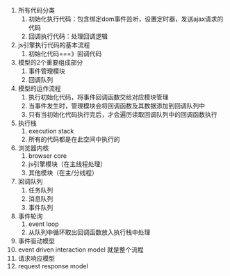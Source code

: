 1. 所有代码分类
   1. 初始化执行代码：包含绑定dom事件监听，设置定时器，发送ajax请求的代码
   2. 回调执行代码：处理回调逻辑
2. js引擎执行代码的基本流程
   1. 初始化代码===》回调代码
3. 模型的2个重要组成部分
   1. 事件管理模块
   2. 回调队列
4. 模型的运作流程
   1. 执行初始化代码，将事件回调函数交给对应模块管理
   2. 当事件发生时，管理模块会将回调函数及其数据添加到回调队列中
   3. 只有当初始化代码执行完后，才会遍历读取回调队列中的回调函数执行
5. 执行栈
   1. execution stack
   2. 所有的代码都是在此空间中执行的
6. 浏览器内核
   1. browser core
   2. js引擎模块（在主线程处理）
   3. 其他模块（在主/分线程）
7. 回调队列
   1. 任务队列
   2. 消息队列
   3. 事件队列
8. 事件轮询
   1. event loop
   2. 从队列中循环取出回调函数放入执行栈中处理
9.  事件驱动模型
   3. event driven interaction model 就是整个流程
10. 请求响应模型 
   4. request response model